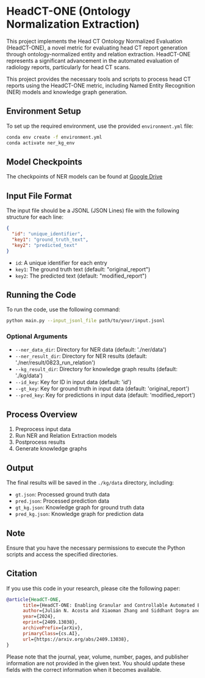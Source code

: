 # HeadCT-ONE (Ontology Normalization Extraction)

This project implements the Head CT Ontology Normalized Evaluation (HeadCT-ONE), a novel metric for evaluating head CT report generation through ontology-normalized entity and relation extraction. HeadCT-ONE represents a significant advancement in the automated evaluation of radiology reports, particularly for head CT scans.

This project provides the necessary tools and scripts to process head CT reports using the HeadCT-ONE metric, including Named Entity Recognition (NER) models and knowledge graph generation. 

## Environment Setup

To set up the required environment, use the provided `environment.yml` file:

```bash
conda env create -f environment.yml
conda activate ner_kg_env
```
## Model Checkpoints
The checkpoints of NER models can be found at [Google Drive](https://drive.google.com/drive/folders/1J3FLWLGYEhgnolkwsebWtpG6hAHpneKc?usp=sharing)

## Input File Format

The input file should be a JSONL (JSON Lines) file with the following structure for each line:

```json
{
  "id": "unique_identifier",
  "key1": "ground_truth_text",
  "key2": "predicted_text"
}
```

- `id`: A unique identifier for each entry
- `key1`: The ground truth text (default: "original_report")
- `key2`: The predicted text (default: "modified_report")

## Running the Code

To run the code, use the following command:

```bash
python main.py --input_jsonl_file path/to/your/input.jsonl
```

### Optional Arguments

- `--ner_data_dir`: Directory for NER data (default: './ner/data')
- `--ner_result_dir`: Directory for NER results (default: './ner/result/0823_run_relation')
- `--kg_result_dir`: Directory for knowledge graph results (default: './kg/data')
- `--id_key`: Key for ID in input data (default: 'id')
- `--gt_key`: Key for ground truth in input data (default: 'original_report')
- `--pred_key`: Key for predictions in input data (default: 'modified_report')

## Process Overview

1. Preprocess input data
2. Run NER and Relation Extraction models
3. Postprocess results
4. Generate knowledge graphs

## Output

The final results will be saved in the `./kg/data` directory, including:

- `gt.json`: Processed ground truth data
- `pred.json`: Processed prediction data
- `gt_kg.json`: Knowledge graph for ground truth data
- `pred_kg.json`: Knowledge graph for prediction data

## Note

Ensure that you have the necessary permissions to execute the Python scripts and access the specified directories.

## Citation

If you use this code in your research, please cite the following paper:

```bibtex
@article{HeadCT-ONE,
      title={HeadCT-ONE: Enabling Granular and Controllable Automated Evaluation of Head CT Radiology Report Generation}, 
      author={Julián N. Acosta and Xiaoman Zhang and Siddhant Dogra and Hong-Yu Zhou and Seyedmehdi Payabvash and Guido J. Falcone and Eric K. Oermann and Pranav Rajpurkar},
      year={2024},
      eprint={2409.13038},
      archivePrefix={arXiv},
      primaryClass={cs.AI},
      url={https://arxiv.org/abs/2409.13038}, 
}

```

Please note that the journal, year, volume, number, pages, and publisher information are not provided in the given text. You should update these fields with the correct information when it becomes available.
